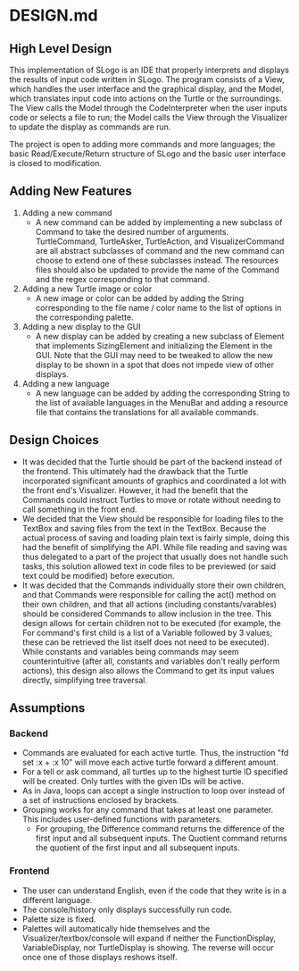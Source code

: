 DESIGN.md
===
## High Level Design
This implementation of SLogo is an IDE that properly interprets and displays the results of input code written in SLogo. The program consists of a View, which handles the user interface and the graphical display, and the Model, which translates input code into actions on the Turtle or the surroundings. The View calls the Model through the CodeInterpreter when the user inputs code or selects a file to run; the Model calls the View through the Visualizer to update the display as commands are run.

The project is open to adding more commands and more languages; the basic Read/Execute/Return structure of SLogo and the basic user interface is closed to modification.

## Adding New Features
1. Adding a new command
    * A new command can be added by implementing a new subclass of Command to take the desired number of arguments. TurtleCommand, TurtleAsker, TurtleAction, and VisualizerCommand are all abstract subclasses of command and the new command can choose to extend one of these  subclasses instead. The resources files should also be updated to provide the name of the Command and the regex corresponding to that command.
2. Adding a new Turtle image or color
    * A new image or color can be added by adding the String corresponding to the file name / color name to the list of options in the corresponding palette.
3. Adding a new display to the GUI
    * A new display can be added by creating a new subclass of Element that implements SizingElement and initializing the Element in the GUI. Note that the GUI may need to be tweaked to allow the new display to be shown in a spot that does not impede view of other displays.
4. Adding a new language
    * A new language can be added by adding the corresponding String to the list of available languages in the MenuBar and adding a resource file that contains the translations for all available commands.

## Design Choices
* It was decided that the Turtle should be part of the backend instead of the frontend. This ultimately had the drawback that the Turtle incorporated significant amounts of graphics and coordinated a lot with the front end's Visualizer. However, it had the benefit that the Commands could instruct Turtles to move or rotate without needing to call something in the front end.
* We decided that the View should be responsible for loading files to the TextBox and saving files from the text in the TextBox. Because the actual process of saving and loading plain text is fairly simple, doing this had the benefit of simplifying the API. While file reading and saving was thus delegated to a part of the project that usually does not handle such tasks, this solution allowed text in code files to be previewed (or said text could be modified) before execution.
* It was decided that the Commands individually store their own children, and that Commands were responsible for calling the act() method on their own children, and that all actions (including constants/varables) should be considered Commands to allow inclusion in the tree. This design allows for certain children not to be executed (for example, the For command's first child is a list of a Variable followed by 3 values; these can be retrieved the list itself does not need to be executed). While constants and variables being commands may seem counterintuitive (after all, constants and variables don't really perform actions), this design also allows the Command to get its input values directly, simplifying tree traversal.

## Assumptions
### Backend
* Commands are evaluated for each active turtle. Thus, the instruction "fd set :x + :x 10" will move each active turtle forward a different amount.
* For a tell or ask command, all turtles up to the highest turtle ID specified will be created. Only turtles with the given IDs will be active.
* As in Java, loops can accept a single instruction to loop over instead of a set of instructions enclosed by brackets.
* Grouping works for any command that takes at least one parameter. This includes user-defined functions with parameters.
    * For grouping, the Difference command returns the difference of the first input and all subsequent inputs. The Quotient command returns the quotient of the first input and all subsequent inputs.

### Frontend
* The user can understand English, even if the code that they write is in a different language.
* The console/history only displays successfully run code.
* Palette size is fixed.
* Palettes will automatically hide themselves and the Visualizer/textbox/console will expand if neither the FunctionDisplay, VariableDisplay, nor TurtleDisplay is showing. The reverse will occur once one of those displays reshows itself.